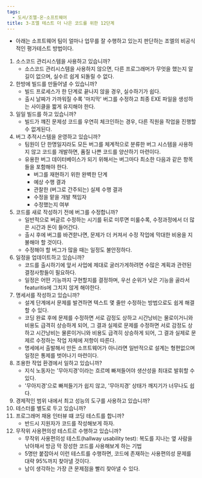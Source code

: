```yaml
---
tags:
  - 도서/조엘-온-소프트웨어
title: 3-조엘 테스트 더 나은 코드를 위한 12단계
---
```




- 아래는 소프트웨어 팀이 얼마나 업무를 잘 수행하고 있는지 판단하는 조엘의 비공식적인 평가테스트 방법이다.

1. 소스코드 관리시스템을 사용하고 있습니까?
   - 소스코드 관리시스템을 사용하지 않으면, 다른 프로그래머가 무엇을 했는지 알 길이 없으며, 실수르 쉽게 되돌릴 수 없다.
2. 한방에 빌드를 만들어낼 수 있습니까?
   - 빌드 프로세스가 한 단계로 끝나지 않을 경우, 실수하기가 쉽다.
   - 출시 날짜가 가까워질 수록 '마지막' 버그를 수정하고 최종 EXE 파일을 생성하는 사이클을 짧게 유지해야 한다.
3. 일일 빌드를 하고 있습니까?
   - 빌드가 꺠진 문제성 코드를 우연히 체크인하는 경우, 다른 직원을 작업을 진행할 수 없게된다.
4. 버그 추적시스템을 운영하고 있습니까?
   - 팀원이 단 한명일지라도 모든 버그를 체계적으로 분류한 버그 시스템을 사용하지 않고 코드를 개발하면, 품질 나쁜 코드를 양산하기 마련이다.
   - 유용한 버그 데이터베이스가 되기 위해서는 버그마다 최소한 다음과 같은 항목들을 포함해야 한다.
     - 버그를 재현하기 위한 완벽한 단계
     - 예상 수행 결과
     - 관찰한 (버그로 간주되는) 실제 수행 결과
     - 수정을 맡을 개발 책임자
     - 수정했는지 여부
5. 코드를 새로 작성하기 전에 버그를 수정합니까?
   - 일반적으로 버글르 수정하는 시기를 뒤로 미루면 미룰수록, 수정과정에서 더 많은 시간과 돈이 들어간다.
   - 출시 후에 버그를 바견핟나면, 문제가 더 커져서 수정 작업에 막대한 비용을 지불해야 할 것이다.
   - 수정해야 할 버그가 많을 때는 일정도 불안정하다.
6. 일정을 업데이트하고 있습니까?
   - 코드를 출시하기에 앞서 사업에 제대로 굴러가게하려면 수많은 계획과 관련된 결정사항들이 필요하다.
   - 일정은 어떤 기능까지 구현할지를 결정하며, 우선 순위가 낮은 기능을 골라서 featuritis에 그치지 않게 해야한다.
7. 명세서를 작성하고 있습니까?
   - 설계 단계에서 문제를 발견하면 텍스트 몇 줄만 수정하는 방법으로도 쉽게 해결할 수 있다.
   - 코딩 완료 후에 문제를 수정하면 서로 감정도 상하고 시간낭비는 물로이거니와 비용도 급격히 상승하게 되어, 그 결과 실제로 문제를 수정하면 서로 감정도 상하고 시간낭비는 물론이거니와 비용도 급격히 상승하게 되어, 그 결과 실제로 문제르 수정하는 작업 자체에 저항이 따른다.
   - 명세에서 출발해서 만든 소프트웨어가 아니라면 일반적으로 설계는 형편없으며 일정은 통제를 벗어나기 마련이다.
8. 조용한 작업 환경에서 일하고 있습니까?
   - 지식 노동자는 '무아지경'이라는 흐르메 빠져들어야 생산성을 최대로 발휘할 수 있다.
   - '무아지경'으로 빠져들기가 쉽지 않고, '무아지경' 상태가 깨지기가 너무나도 쉽다.
9. 경제적인 범위 내에서 최고 성능의 도구를 사용하고 있습니까?
10. 테스터를 별도로 두고 있습니까?
11. 프로그래머 채용 인터뷰 떄 코딩 테스트를 합니까?
    - 반드시 지원자가 코드를 작성해보게 하자.
12. 무작위 사용편의성 테스트르 수행하고 있습니까?
    - 무작위 사용편의성 테스트(hallway usability test): 복도를 지나는 옆 사람을 낚아채서 방금 막 장성한 코드를 사용해보게 하는 기법
    - 5명만 붙잡아서 이런 테스트를 수행하면, 코드에 존재하는 사용편의성 문제를 대략 95%까지 찾아낼 것이다.
    - 남이 생각하는 가장 큰 문제점을 빨리 찾아낼 수 있다.
